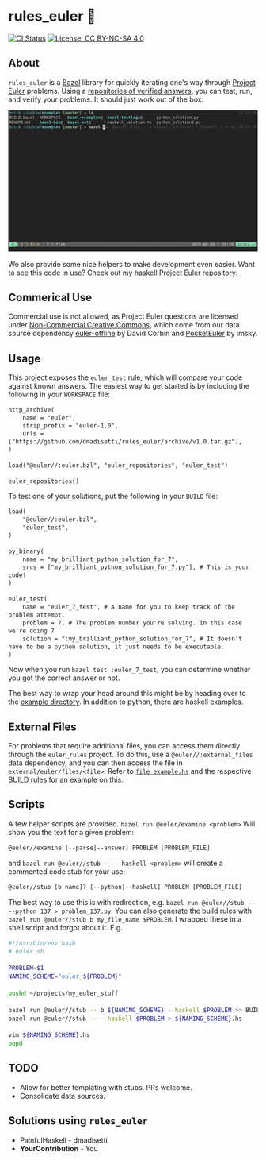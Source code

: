 # rules_euler :abacus:
[![CI Status](https://github.com/dmadisetti/rules_euler/workflows/bazel-test/badge.svg)](https://github.com/dmadisetti/rules_euler)
[![License: CC BY-NC-SA 4.0](https://img.shields.io/badge/License-CC%20BY--NC--SA%204.0-lightgrey.svg)](https://creativecommons.org/licenses/by-nc-sa/4.0/)

## About

`rules_euler` is a
[Bazel](https://docs.bazel.build/versions/master/bazel-overview.html) library
for quickly iterating one's way through [Project
Euler](https://projecteuler.net) problems. Using a [repositories of verified
answers](https://github.com/davidcorbin/euler-offline), you can test, run, and
verify your problems. It should just work out of the box:

<p align="center">
  <img width="600" alt="Example of rules_euler in action" src="examples/example.gif">
</p>

We also provide some nice helpers to make development even easier. Want to see
this code in use? Check out my [haskell Project Euler
repository](https://github.com/dmadisetti/painfulhaskell).

## Commerical Use
Commercial use is not allowed, as Project Euler questions are licensed under
[Non-Commercial Creative Commons](https://projecteuler.net/copyright), which
come from our data source dependency
[euler-offline](https://github.com/davidcorbin/euler-offline) by David Corbin
and [PocketEuler](https://github.com/imsky/PocketEuler) by imsky.

## Usage

This project exposes the `euler_test` rule, which will compare your code
against known answers. The easiest way to get started is by including the
following in your `WORKSPACE` file:

```starlark
http_archive(
    name = "euler",
    strip_prefix = "euler-1.0",
    urls = ["https://github.com/dmadisetti/rules_euler/archive/v1.0.tar.gz"],
)

load("@euler//:euler.bzl", "euler_repositories", "euler_test")

euler_repositories()
```

To test one of your solutions, put the following in your `BUILD` file:

```starlark
load(
    "@euler//:euler.bzl",
    "euler_test",
)

py_binary(
    name = "my_brilliant_python_solution_for_7",
    srcs = ["my_brilliant_python_solution_for_7.py"], # This is your code!
)

euler_test(
    name = "euler_7_test", # A name for you to keep track of the problem attempt.
    problem = 7, # The problem number you're solving. in this case we're doing 7
    solution = ":my_brilliant_python_solution_for_7", # It doesn't have to be a python solution, it just needs to be executable.
)
```

Now when you run `bazel test :euler_7_test`, you can determine whether you got the correct answer or not.

The best way to wrap your head around this might be by heading over to the
[example
directory](https://github.com/dmadisetti/rules_euler/tree/master/examples). In
addition to python, there are haskell examples.

## External Files

For problems that require additional files, you can access them directly
through the `euler_rules` project. To do this, use a `@euler//:external_files`
data dependency, and you can then access the file in
`external/euler/files/<file>`. Refer to
[`file_example.hs`](https://github.com/dmadisetti/rules_euler/blob/master/examples/file_example.hs)
and the respective [BUILD
rules](https://github.com/dmadisetti/rules_euler/blob/master/examples/BUILD.bazel#L66)
for an example on this.

## Scripts

A few helper scripts are provided. `bazel run @euler/examine <problem>` Will
show you the text for a given problem:

```txt
@euler//examine [--parse|--answer] PROBLEM [PROBLEM_FILE]
```

and `bazel run @euler//stub -- --haskell <problem>` will create a commented
code stub for your use:

```txt
@euler//stub [b name]? [--python|--haskell] PROBLEM [PROBLEM_FILE]
```

The best way to use this is with redirection, e.g. `bazel run @euler//stub --
--python 137 > problem_137.py`. You can also generate the build rules with
`bazel run @euler//stub b my_file_name $PROBLEM`. I wrapped these in a shell
script and forgot about it. E.g.

```bash
#!/usr/bin/env bash
# euler.sh

PROBLEM=$1
NAMING_SCHEME="euler_${PROBLEM}"

pushd ~/projects/my_euler_stuff

bazel run @euler//stub -- b ${NAMING_SCHEME} --haskell $PROBLEM >> BUILD
bazel run @euler//stub -- --haskell $PROBLEM > ${NAMING_SCHEME}.hs

vim ${NAMING_SCHEME}.hs
popd
```

## TODO

  - Allow for better templating with stubs. PRs welcome.
  - Consolidate data sources.

## Solutions using `rules_euler`

  - PainfulHaskell - dmadisetti
  - **YourContribution** - You
